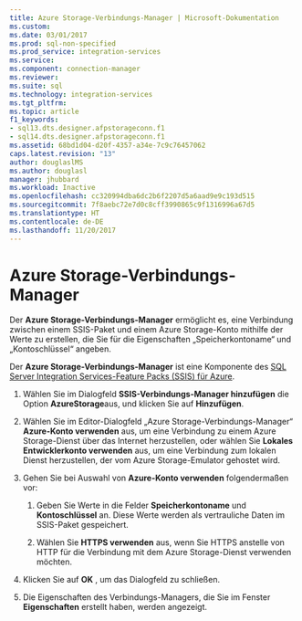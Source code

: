 ```yaml
---
title: Azure Storage-Verbindungs-Manager | Microsoft-Dokumentation
ms.custom: 
ms.date: 03/01/2017
ms.prod: sql-non-specified
ms.prod_service: integration-services
ms.service: 
ms.component: connection-manager
ms.reviewer: 
ms.suite: sql
ms.technology: integration-services
ms.tgt_pltfrm: 
ms.topic: article
f1_keywords:
- sql13.dts.designer.afpstorageconn.f1
- sql14.dts.designer.afpstorageconn.f1
ms.assetid: 68bd1d04-d20f-4357-a34e-7c9c76457062
caps.latest.revision: "13"
author: douglaslMS
ms.author: douglasl
manager: jhubbard
ms.workload: Inactive
ms.openlocfilehash: cc320994dba6dc2b6f2207d5a6aad9e9c193d515
ms.sourcegitcommit: 7f8aebc72e7d0c8cff3990865c9f1316996a67d5
ms.translationtype: HT
ms.contentlocale: de-DE
ms.lasthandoff: 11/20/2017
---
```

# <a name="azure-storage-connection-manager"></a>Azure Storage-Verbindungs-Manager
  Der **Azure Storage-Verbindungs-Manager** ermöglicht es, eine Verbindung zwischen einem SSIS-Paket und einem Azure Storage-Konto mithilfe der Werte zu erstellen, die Sie für die Eigenschaften „Speicherkontoname“ und „Kontoschlüssel“ angeben.  
   
 Der **Azure Storage-Verbindungs-Manager** ist eine Komponente des [SQL Server Integration Services-Feature Packs (SSIS) für Azure](../../integration-services/azure-feature-pack-for-integration-services-ssis.md). 
  
1.  Wählen Sie im Dialogfeld **SSIS-Verbindungs-Manager hinzufügen** die Option **AzureStorage**aus, und klicken Sie auf **Hinzufügen**.  
  
2.  Wählen Sie im Editor-Dialogfeld „Azure Storage-Verbindungs-Manager“ **Azure-Konto verwenden** aus, um eine Verbindung zu einem Azure Storage-Dienst über das Internet herzustellen, oder wählen Sie **Lokales Entwicklerkonto verwenden** aus, um eine Verbindung zum lokalen Dienst herzustellen, der vom Azure Storage-Emulator gehostet wird.  
  
3.  Gehen Sie bei Auswahl von **Azure-Konto verwenden** folgendermaßen vor:  
  
    1.  Geben Sie Werte in die Felder **Speicherkontoname** und **Kontoschlüssel** an. Diese Werte werden als vertrauliche Daten im SSIS-Paket gespeichert.  
  
    2.  Wählen Sie **HTTPS verwenden** aus, wenn Sie HTTPS anstelle von HTTP für die Verbindung mit dem Azure Storage-Dienst verwenden möchten.  
  
4.  Klicken Sie auf **OK** , um das Dialogfeld zu schließen.  
  
5.  Die Eigenschaften des Verbindungs-Managers, die Sie im Fenster **Eigenschaften** erstellt haben, werden angezeigt.  
  
  
